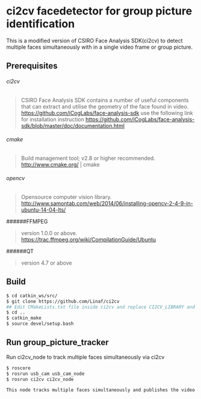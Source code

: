 ci2cv facedetector for group picture identification
=================
This is a modified version of CSIRO Face Analysis SDK(ci2cv) to detect multiple faces simultaneously with in a single video frame or group picture.


Prerequisites
-------------
###### ci2cv
> CSIRO Face Analysis SDK contains a number of useful components that can extract and utilise the geometry of the face found in video. 
> https://github.com/iCogLabs/face-analysis-sdk
> use the following link for installation instruction
 https://github.com/iCogLabs/face-analysis-sdk/blob/master/doc/documentation.html


###### cmake
> Build management tool; v2.8 or higher recommended.
> http://www.cmake.org/ | cmake

###### opencv
> Opensource computer vision library.
> http://www.samontab.com/web/2014/06/installing-opencv-2-4-9-in-ubuntu-14-04-lts/

######FFMPEG
>  version 1.0.0 or above.
> https://trac.ffmpeg.org/wiki/CompilationGuide/Ubuntu

######QT
> version 4.7 or above 


Build
-----
```sh
$ cd catkin_ws/src/
$ git clone https://github.com/Linaf/ci2cv
## Edit CMakeLists.txt file inside ci2cv and replace CI2CV_LIBRARY and OpenCV_LIBS path by      		respective library paths of your system.
$ cd ..
$ catkin_make 
$ source devel/setup.bash
```

Run group_picture_tracker
-----------
Run ci2cv_node to track multiple faces simultaneously via ci2cv
```sh
$ roscore
$ rosrun usb_cam usb_cam_node
$ rosrun ci2cv ci2cv_node

This node tracks multiple faces simultaneously and publishes the video to a rostopic named "/ci2cv_node/output_video"


